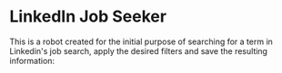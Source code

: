 # LinkedIn Job Seeker

This is a robot created for the initial purpose of searching for a term in Linkedin's job search, apply the desired filters and save the resulting information:  